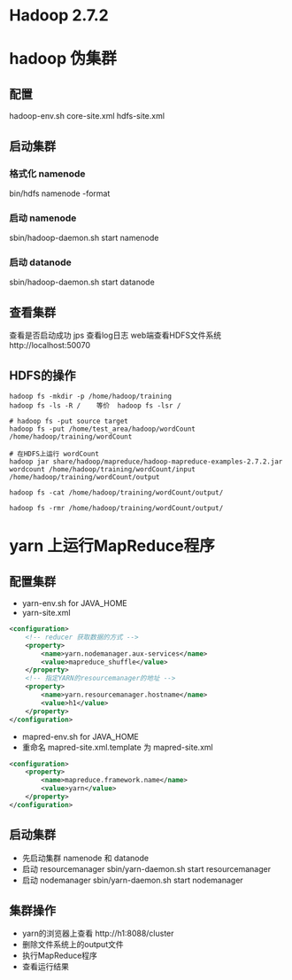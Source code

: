 # Hadoop 2.7.2

# hadoop 伪集群
## 配置 
hadoop-env.sh
core-site.xml
hdfs-site.xml

## 启动集群
### 格式化 namenode
bin/hdfs namenode -format 
### 启动 namenode
sbin/hadoop-daemon.sh start namenode  
### 启动 datanode
sbin/hadoop-daemon.sh start datanode  

## 查看集群
查看是否启动成功
jps
查看log日志
web端查看HDFS文件系统
http://localhost:50070  

##  HDFS的操作
```shell
hadoop fs -mkdir -p /home/hadoop/training
hadoop fs -ls -R /    等价  hadoop fs -lsr /

# hadoop fs -put source target 
hadoop fs -put /home/test_area/hadoop/wordCount  /home/hadoop/training/wordCount

# 在HDFS上运行 wordCount
hadoop jar share/hadoop/mapreduce/hadoop-mapreduce-examples-2.7.2.jar wordcount /home/hadoop/training/wordCount/input  /home/hadoop/training/wordCount/output
 
hadoop fs -cat /home/hadoop/training/wordCount/output/

hadoop fs -rmr /home/hadoop/training/wordCount/output/
```


# yarn 上运行MapReduce程序
## 配置集群
+ yarn-env.sh for JAVA_HOME
+ yarn-site.xml
```xml
<configuration>
	<!-- reducer 获取数据的方式 --> 
    <property>
        <name>yarn.nodemanager.aux-services</name>
        <value>mapreduce_shuffle</value>
    </property>
	<!-- 指定YARN的resourcemanager的地址 --> 
	<property>
        <name>yarn.resourcemanager.hostname</name>
        <value>h1</value>
    </property>
</configuration>
```
+ mapred-env.sh  for JAVA_HOME
+ 重命名 mapred-site.xml.template 为 mapred-site.xml
```xml
<configuration>
    <property>
        <name>mapreduce.framework.name</name>
        <value>yarn</value>
    </property>
</configuration>
```
## 启动集群
+ 先启动集群 namenode 和 datanode
+ 启动 resourcemanager
sbin/yarn-daemon.sh start resourcemanager 
+ 启动 nodemanager
sbin/yarn-daemon.sh start nodemanager 

## 集群操作
+ yarn的浏览器上查看
http://h1:8088/cluster 
+ 删除文件系统上的output文件
+ 执行MapReduce程序
+ 查看运行结果
